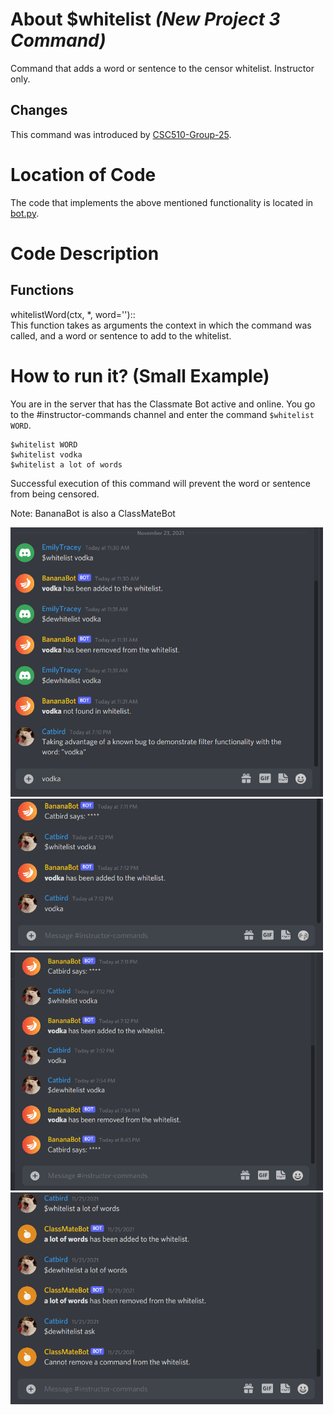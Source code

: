 # About $whitelist _(New Project 3 Command)_

Command that adds a word or sentence to the censor whitelist. Instructor only.

## Changes

This command was introduced by [CSC510-Group-25](https://github.com/CSC510-Group-25/ClassMateBot/).

# Location of Code
The code that implements the above mentioned functionality is located in [bot.py](https://github.com/CSC510-Group-25/ClassMateBot/blob/main/bot.py).

# Code Description
## Functions
whitelistWord(ctx, *, word=''):: <br>
This function takes as arguments the context in which the command was called, and a word or sentence to 
 add to the whitelist.

# How to run it? (Small Example)
You are in the server that has the Classmate Bot active and online. You go to
 the #instructor-commands channel and enter the command `$whitelist WORD`.

```
$whitelist WORD
$whitelist vodka
$whitelist a lot of words
```
Successful execution of this command will prevent the word or sentence from being censored.

Note: BananaBot is also a ClassMateBot

<img src="https://github.com/CSC510-Group-25/ClassMateBot/blob/group25-command-docs/data/proj3media/profanity/filterdemo1.png?raw=true" width="500">

<img src="https://github.com/CSC510-Group-25/ClassMateBot/blob/group25-command-docs/data/proj3media/profanity/filterdemo2.png?raw=true" width="500">

<img src="https://github.com/CSC510-Group-25/ClassMateBot/blob/group25-command-docs/data/proj3media/profanity/vodka.png?raw=true" width="500">

<img src="https://github.com/CSC510-Group-25/ClassMateBot/blob/group25-command-docs/data/proj3media/profanity/filterdemo3.png?raw=true" width="500">